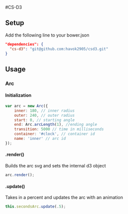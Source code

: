#CS-D3

## Setup

Add the following line to your bower.json

```json
"dependencies": {
  "cs-d3": "git@github.com:havok2905/csd3.git"
}
```

## Usage

### Arc

#### Initialization

``` javascript
var arc = new Arc({
    inner: 180, // inner radius
    outer: 240, // outer radius
    start: 0, // starting angle
    end: Arc.arcLength(1), //ending angle
    transition: 5000 // time in milliseconds
    container: '#clock', // container id
    name: 'inner' // arc id
});
```

#### .render()
Builds the arc svg and sets the internal d3 object
```javascript
arc.render();
```

#### .update()
Takes in a percent and updates the arc with an animation
```javascript
this.secondsArc.update(.5);
```
